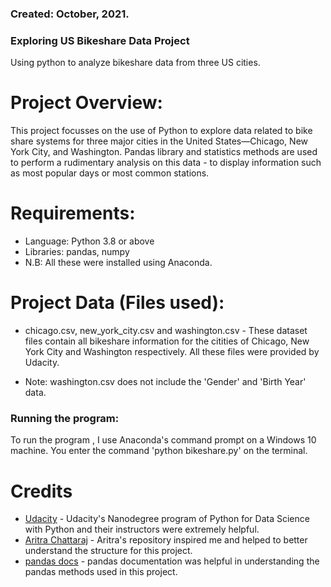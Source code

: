### Created: October, 2021.

### Exploring US Bikeshare Data Project  
Using python to analyze bikeshare data from three US cities.

# Project Overview:

This project focusses on the use of Python to explore data related to bike share systems for three major cities in the United States—Chicago, New York City, and Washington. 
Pandas library and statistics methods are used to perform a rudimentary analysis on this data - to display information such as most popular days or most common stations.

# Requirements:

* Language: Python 3.8 or above 
* Libraries: pandas, numpy
* N.B: All these were installed using Anaconda.

# Project Data (Files used):

* chicago.csv, new_york_city.csv and washington.csv - These dataset files contain all bikeshare information for the citities of Chicago, New York City and Washington respectively. All these files were provided by Udacity.
 
* Note: washington.csv does not include the 'Gender' and 'Birth Year' data.

### Running the program:
To run the program , I use Anaconda's command prompt on a Windows 10 machine. You enter the command 'python bikeshare.py' on the terminal.


# Credits
* [Udacity](https://udacity.com) - Udacity's Nanodegree program of Python for Data Science with Python and their instructors were extremely helpful.
* [Aritra Chattaraj](https://github.com/aritra96)  - Aritra's repository inspired me and helped to better understand the structure for this project.
* [pandas docs](http://pandas.pydata.org/pandas-docs/stable/) - pandas documentation was helpful in understanding the pandas methods used in this project.
 